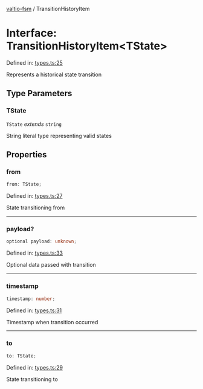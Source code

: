 [valtio-fsm](../globals.md) / TransitionHistoryItem

# Interface: TransitionHistoryItem\<TState\>

Defined in: [types.ts:25](https://github.com/valtiojs/valtio-fsm/blob/e130d8462b1e3f3b9ad04f79c2f25bb6904906cd/src/types.ts#L25)

Represents a historical state transition

## Type Parameters

### TState

`TState` *extends* `string`

String literal type representing valid states

## Properties

### from

```ts
from: TState;
```

Defined in: [types.ts:27](https://github.com/valtiojs/valtio-fsm/blob/e130d8462b1e3f3b9ad04f79c2f25bb6904906cd/src/types.ts#L27)

State transitioning from

***

### payload?

```ts
optional payload: unknown;
```

Defined in: [types.ts:33](https://github.com/valtiojs/valtio-fsm/blob/e130d8462b1e3f3b9ad04f79c2f25bb6904906cd/src/types.ts#L33)

Optional data passed with transition

***

### timestamp

```ts
timestamp: number;
```

Defined in: [types.ts:31](https://github.com/valtiojs/valtio-fsm/blob/e130d8462b1e3f3b9ad04f79c2f25bb6904906cd/src/types.ts#L31)

Timestamp when transition occurred

***

### to

```ts
to: TState;
```

Defined in: [types.ts:29](https://github.com/valtiojs/valtio-fsm/blob/e130d8462b1e3f3b9ad04f79c2f25bb6904906cd/src/types.ts#L29)

State transitioning to
